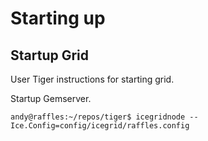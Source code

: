 # Starting up #

## Startup Grid ##

User Tiger instructions for starting grid.

Startup Gemserver.

`andy@raffles:~/repos/tiger$ icegridnode --Ice.Config=config/icegrid/raffles.config`

